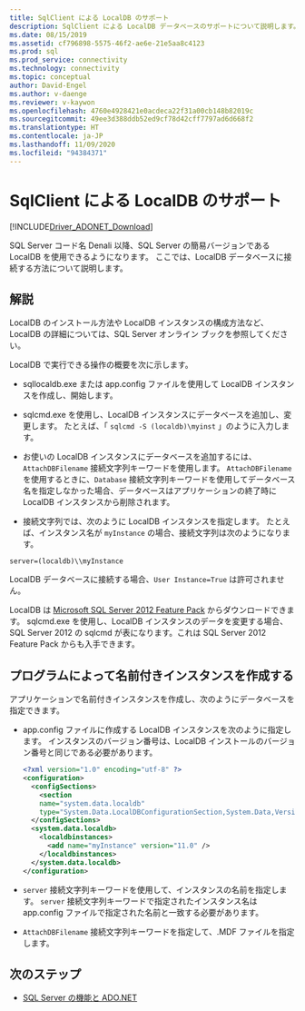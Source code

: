 ```yaml
---
title: SqlClient による LocalDB のサポート
description: SqlClient による LocalDB データベースのサポートについて説明します。
ms.date: 08/15/2019
ms.assetid: cf796898-5575-46f2-ae6e-21e5aa8c4123
ms.prod: sql
ms.prod_service: connectivity
ms.technology: connectivity
ms.topic: conceptual
author: David-Engel
ms.author: v-daenge
ms.reviewer: v-kaywon
ms.openlocfilehash: 4760e4928421e0acdeca22f31a00cb148b82019c
ms.sourcegitcommit: 49ee3d388ddb52ed9cf78d42cff7797ad6d668f2
ms.translationtype: HT
ms.contentlocale: ja-JP
ms.lasthandoff: 11/09/2020
ms.locfileid: "94384371"
---
```

# <a name="sqlclient-support-for-localdb"></a>SqlClient による LocalDB のサポート

[!INCLUDE[Driver_ADONET_Download](../../../includes/driver_adonet_download.md)]

SQL Server コード名 Denali 以降、SQL Server の簡易バージョンである LocalDB を使用できるようになります。 ここでは、LocalDB データベースに接続する方法について説明します。  
  
## <a name="remarks"></a>解説  
LocalDB のインストール方法や LocalDB インスタンスの構成方法など、LocalDB の詳細については、SQL Server オンライン ブックを参照してください。  
  
LocalDB で実行できる操作の概要を次に示します。  
  
- sqllocaldb.exe または app.config ファイルを使用して LocalDB インスタンスを作成し、開始します。  
  
- sqlcmd.exe を使用し、LocalDB インスタンスにデータベースを追加し、変更します。 たとえば、「 `sqlcmd -S (localdb)\myinst` 」のように入力します。  
  
- お使いの LocalDB インスタンスにデータベースを追加するには、`AttachDBFilename` 接続文字列キーワードを使用します。 `AttachDBFilename` を使用するときに、`Database` 接続文字列キーワードを使用してデータベース名を指定しなかった場合、データベースはアプリケーションの終了時に LocalDB インスタンスから削除されます。  
  
- 接続文字列では、次のように LocalDB インスタンスを指定します。 たとえば、インスタンス名が `myInstance` の場合、接続文字列は次のようになります。  
  
```console
server=(localdb)\\myInstance  
```  
  
LocalDB データベースに接続する場合、`User Instance=True` は許可されません。  
  
LocalDB は [Microsoft SQL Server 2012 Feature Pack](https://www.microsoft.com/download/details.aspx?id=56041) からダウンロードできます。 sqlcmd.exe を使用し、LocalDB インスタンスのデータを変更する場合、SQL Server 2012 の sqlcmd が表になります。これは SQL Server 2012 Feature Pack からも入手できます。  
  
## <a name="programmatically-create-a-named-instance"></a>プログラムによって名前付きインスタンスを作成する  
アプリケーションで名前付きインスタンスを作成し、次のようにデータベースを指定できます。  
  
- app.config ファイルに作成する LocalDB インスタンスを次のように指定します。  インスタンスのバージョン番号は、LocalDB インストールのバージョン番号と同じである必要があります。  
  
    ```xml  
    <?xml version="1.0" encoding="utf-8" ?>  
    <configuration>  
      <configSections>  
        <section  
        name="system.data.localdb"  
        type="System.Data.LocalDBConfigurationSection,System.Data,Version=4.0.0.0,Culture=neutral,PublicKeyToken=b77a5c561934e089"/>  
      </configSections>  
      <system.data.localdb>  
        <localdbinstances>  
          <add name="myInstance" version="11.0" />  
        </localdbinstances>  
      </system.data.localdb>  
    </configuration>  
    ```  
  
- `server` 接続文字列キーワードを使用して、インスタンスの名前を指定します。  `server` 接続文字列キーワードで指定されたインスタンス名は app.config ファイルで指定された名前と一致する必要があります。  
  
- `AttachDBFilename` 接続文字列キーワードを指定して、.MDF ファイルを指定します。  
  
## <a name="next-steps"></a>次のステップ
- [SQL Server の機能と ADO.NET](sql-server-features-adonet.md)

